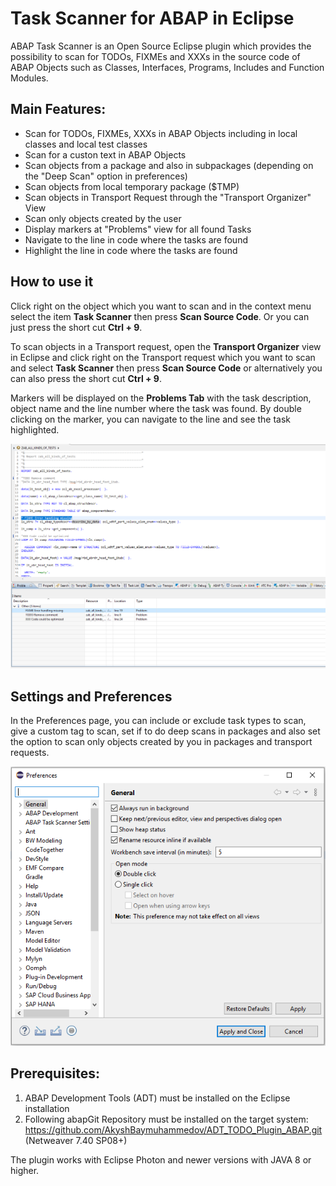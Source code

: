 # Task Scanner for ABAP in Eclipse

ABAP Task Scanner is an Open Source Eclipse plugin which provides the possibility to scan for TODOs, FIXMEs and XXXs in the source code of ABAP Objects such as Classes, Interfaces, Programs, Includes and Function Modules.

## Main Features:

* Scan for TODOs, FIXMEs, XXXs in ABAP Objects including in local classes and local test classes
* Scan for a custon text in ABAP Objects
* Scan objects from a package and also in subpackages (depending on the "Deep Scan" option in preferences)
* Scan objects from local temporary package ($TMP)
* Scan objects in Transport Request through the "Transport Organizer" View
* Scan only objects created by the user
* Display markers at "Problems" view for all found Tasks
* Navigate to the line in code where the tasks are found
* Highlight the line in code where the tasks are found

## How to use it

Click right on the object which you want to scan and in the context menu select the item **Task Scanner** then press **Scan Source Code**. Or you can just press the short cut **Ctrl + 9**.  

To scan objects in a Transport request, open the **Transport Organizer** view in Eclipse and click right on the Transport request which you want to scan and select **Task Scanner** then press **Scan Source Code** or alternatively you can also press the short cut **Ctrl + 9**.  

Markers will be displayed on the **Problems Tab** with the task description, object name and the line number where the task was found. By double clicking on the marker, you can navigate to the line and see the task highlighted.

![alt text](https://github.com/AkyshBaymuhammedov/Task_Scanner_ABAP_Eclipse/raw/master/docu/screenshot_1.PNG?raw=true)  


## Settings and Preferences

In the Preferences page, you can include or exclude task types to scan, give a custom tag to scan, set if to do deep scans in packages and also set the option to scan only objects created by you in packages and transport requests.

![alt text](https://github.com/AkyshBaymuhammedov/Task_Scanner_ABAP_Eclipse/raw/master/docu/preferences.PNG?raw=true)  


## Prerequisites:

1. ABAP Development Tools (ADT) must be installed on the Eclipse installation
1. Following abapGit Repository must be installed on the target system: https://github.com/AkyshBaymuhammedov/ADT_TODO_Plugin_ABAP.git (Netweaver 7.40 SP08+)

The plugin works with Eclipse Photon and newer versions with JAVA 8 or higher.
